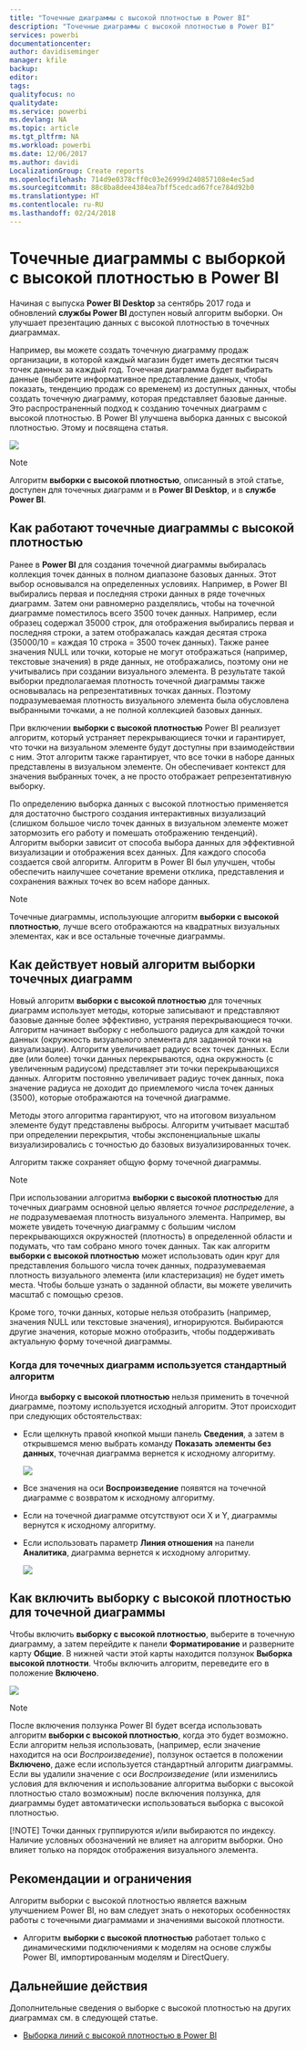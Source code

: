```yaml
---
title: "Точечные диаграммы с высокой плотностью в Power BI"
description: "Точечные диаграммы с высокой плотностью в Power BI"
services: powerbi
documentationcenter: 
author: davidiseminger
manager: kfile
backup: 
editor: 
tags: 
qualityfocus: no
qualitydate: 
ms.service: powerbi
ms.devlang: NA
ms.topic: article
ms.tgt_pltfrm: NA
ms.workload: powerbi
ms.date: 12/06/2017
ms.author: davidi
LocalizationGroup: Create reports
ms.openlocfilehash: 714d9e0378cff0c03e26999d240857108e4ec5ad
ms.sourcegitcommit: 88c8ba8dee4384ea7bff5cedcad67fce784d92b0
ms.translationtype: HT
ms.contentlocale: ru-RU
ms.lasthandoff: 02/24/2018
---
```

# <a name="high-density-sampling-in-power-bi-scatter-charts"></a>Точечные диаграммы с выборкой с высокой плотностью в Power BI
Начиная с выпуска **Power BI Desktop** за сентябрь 2017 года и обновлений **службы Power BI** доступен новый алгоритм выборки. Он улучшает презентацию данных с высокой плотностью в точечных диаграммах.

Например, вы можете создать точечную диаграмму продаж организации, в которой каждый магазин будет иметь десятки тысяч точек данных за каждый год. Точечная диаграмма будет выбирать данные (выберите информативное представление данных, чтобы показать, тенденцию продаж со временем) из доступных данных, чтобы создать точечную диаграмму, которая представляет базовые данные. Это распространенный подход к созданию точечных диаграмм с высокой плотностью. В Power BI улучшена выборка данных с высокой плотностью. Этому и посвящена статья.

![](media/desktop-high-density-scatter-charts/high-density-scatter-charts_01.png)

> [!NOTE]
> Алгоритм **выборки с высокой плотностью**, описанный в этой статье, доступен для точечных диаграмм и в **Power BI Desktop**, и в **службе Power BI**.
> 
> 

## <a name="how-high-density-scatter-charts-work"></a>Как работают точечные диаграммы с высокой плотностью
Ранее в **Power BI** для создания точечной диаграммы выбиралась коллекция точек данных в полном диапазоне базовых данных. Этот выбор основывался на определенных условиях. Например, в Power BI выбирались первая и последняя строки данных в ряде точечных диаграмм. Затем они равномерно разделялись, чтобы на точечной диаграмме поместилось всего 3500 точек данных. Например, если образец содержал 35000 строк, для отображения выбирались первая и последняя строки, а затем отображалась каждая десятая строка (35000/10 = каждая 10 строка = 3500 точек данных). Также ранее значения NULL или точки, которые не могут отображаться (например, текстовые значения) в ряде данных, не отображались, поэтому они не учитывались при создании визуального элемента. В результате такой выборки предполагаемая плотность точечной диаграммы также основывалась на репрезентативных точках данных. Поэтому подразумеваемая плотность визуального элемента была обусловлена выбранными точками, а не полной коллекцией базовых данных.

При включении **выборки с высокой плотностью** Power BI реализует алгоритм, который устраняет перекрывающиеся точки и гарантирует, что точки на визуальном элементе будут доступны при взаимодействии с ним. Этот алгоритм также гарантирует, что все точки в наборе данных представлены в визуальном элементе. Он обеспечивает контекст для значения выбранных точек, а не просто отображает репрезентативную выборку.

По определению выборка данных с высокой плотностью применяется для достаточно быстрого создания интерактивных визуализаций (слишком большое число точек данных в визуальном элементе может затормозить его работу и помешать отображению тенденций). Алгоритм выборки зависит от способа выбора данных для эффективной визуализации и отображения всех данных. Для каждого способа создается свой алгоритм. Алгоритм в Power BI был улучшен, чтобы обеспечить наилучшее сочетание времени отклика, представления и сохранения важных точек во всем наборе данных.

> [!NOTE]
> Точечные диаграммы, использующие алгоритм **выборки с высокой плотностью**, лучше всего отображаются на квадратных визуальных элементах, как и все остальные точечные диаграммы.
> 
> 

## <a name="how-the-new-scatter-chart-sampling-algorithm-works"></a>Как действует новый алгоритм выборки точечных диаграмм
Новый алгоритм **выборки с высокой плотностью** для точечных диаграмм использует методы, которые записывают и представляют базовые данные более эффективно, устраняя перекрывающиеся точки. Алгоритм начинает выборку с небольшого радиуса для каждой точки данных (окружность визуального элемента для заданной точки на визуализации). Алгоритм увеличивает радиус всех точек данных. Если две (или более) точки данных перекрываются, одна окружность (с увеличенным радиусом) представляет эти точки перекрывающихся данных. Алгоритм постоянно увеличивает радиус точек данных, пока значение радиуса не доходит до приемлемого числа точек данных (3500), которые отображаются на точечной диаграмме.

Методы этого алгоритма гарантируют, что на итоговом визуальном элементе будут представлены выбросы. Алгоритм учитывает масштаб при определении перекрытия, чтобы экспоненциальные шкалы визуализировались с точностью до базовых визуализированных точек.

Алгоритм также сохраняет общую форму точечной диаграммы.

> [!NOTE]
> При использовании алгоритма **выборки с высокой плотностью** для точечных диаграмм основной целью является *точное распределение*, а *не* подразумеваемая плотность визуального элемента. Например, вы можете увидеть точечную диаграмму с большим числом перекрывающихся окружностей (плотность) в определенной области и подумать, что там собрано много точек данных. Так как алгоритм **выборки с высокой плотностью** может использовать один круг для представления большого числа точек данных, подразумеваемая плотность визуального элемента (или кластеризация) не будет иметь места. Чтобы больше узнать о заданной области, вы можете увеличить масштаб с помощью срезов.
> 
> 

Кроме того, точки данных, которые нельзя отобразить (например, значения NULL или текстовые значения), игнорируются. Выбираются другие значения, которые можно отобразить, чтобы поддерживать актуальную форму точечной диаграммы.

### <a name="when-the-standard-algorithm-for-scatter-charts-is-used"></a>Когда для точечных диаграмм используется стандартный алгоритм
Иногда **выборку с высокой плотностью** нельзя применить в точечной диаграмме, поэтому используется исходный алгоритм. Этот происходит при следующих обстоятельствах:

* Если щелкнуть правой кнопкой мыши панель **Сведения**, а затем в открывшемся меню выбрать команду **Показать элементы без данных**, точечная диаграмма вернется к исходному алгоритму.
  
  ![](media/desktop-high-density-scatter-charts/high-density-scatter-charts_02.png)
* Все значения на оси **Воспроизведение** появятся на точечной диаграмме с возвратом к исходному алгоритму.
* Если на точечной диаграмме отсутствуют оси X и Y, диаграммы вернутся к исходному алгоритму.
* Если использовать параметр **Линия отношения** на панели **Аналитика**, диаграмма вернется к исходному алгоритму.
  
  ![](media/desktop-high-density-scatter-charts/high-density-scatter-charts_03.png)

## <a name="how-to-turn-on-high-density-sampling-for-a-scatter-chart"></a>Как включить выборку с высокой плотностью для точечной диаграммы
Чтобы включить **выборку с высокой плотностью**, выберите в точечную диаграмму, а затем перейдите к панели **Форматирование** и разверните карту **Общие**. В нижней части этой карты находится ползунок **Выборка высокой плотности**. Чтобы включить алгоритм, переведите его в положение **Включено**.

![](media/desktop-high-density-scatter-charts/high-density-scatter-charts_04.png)

> [!NOTE]
> После включения ползунка Power BI будет всегда использовать алгоритм **выборки с высокой плотностью**, когда это будет возможно. Если алгоритм нельзя использовать, (например, если значение находится на оси *Воспроизведение*), ползунок остается в положении **Включено**, даже если используется стандартный алгоритм диаграммы. Если вы удалили значение с оси *Воспроизведение* (или изменились условия для включения и использование алгоритма выборки с высокой плотностью стало возможным) после включения ползунка, для диаграммы будет автоматически использоваться выборка с высокой плотностью.
> 
> [!NOTE]
> Точки данных группируются и/или выбираются по индексу. Наличие условных обозначений не влияет на алгоритм выборки. Оно влияет только на порядок отображения визуального элемента.
> 
> 

## <a name="considerations-and-limitations"></a>Рекомендации и ограничения
Алгоритм выборки с высокой плотностью является важным улучшением Power BI, но вам следует знать о некоторых особенностях работы с точечными диаграммами и значениями высокой плотности.

* Алгоритм **выборки с высокой плотностью** работает только с динамическими подключениями к моделям на основе службы Power BI, импортированным моделям и DirectQuery.

## <a name="next-steps"></a>Дальнейшие действия
Дополнительные сведения о выборке с высокой плотностью на других диаграммах см. в следующей статье.

* [Выборка линий с высокой плотностью в Power BI](desktop-high-density-sampling.md)

